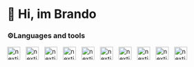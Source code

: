 # 👋 Hi, im Brando 

### ⚙️Languages and tools

<img align="left" alt="nextjs" width="30px" style="padding-right:10px;" src="https://cdn.jsdelivr.net/gh/devicons/devicon@latest/icons/go/go-original-wordmark.svg" alt="Golang" />
<img align="left" alt="nextjs" width="30px" style="padding-right:10px;" src="https://cdn.jsdelivr.net/gh/devicons/devicon@latest/icons/php/php-original.svg" alt="PHP" />
<img align="left" alt="nextjs" width="30px" style="padding-right:10px;" src="https://cdn.jsdelivr.net/gh/devicons/devicon@latest/icons/javascript/javascript-plain.svg" alt="Javascript"/>
<img align="left" alt="nextjs" width="30px" style="padding-right:10px;" src="https://cdn.jsdelivr.net/gh/devicons/devicon@latest/icons/typescript/typescript-plain.svg" alt="Typescript" />
<img align="left" alt="nextjs" width="30px" style="padding-right:10px;" src="https://cdn.jsdelivr.net/gh/devicons/devicon@latest/icons/react/react-original-wordmark.svg" alt="React"/>
<img align="left" alt="nextjs" width="30px" style="padding-right:10px;" src="https://cdn.jsdelivr.net/gh/devicons/devicon@latest/icons/nextjs/nextjs-original.svg" alt="Nextjs" />
<img align="left" alt="nextjs" width="30px" style="padding-right:10px;" src="https://cdn.jsdelivr.net/gh/devicons/devicon@latest/icons/laravel/laravel-original.svg" alt="Laravel" />
<img align="left" alt="nextjs" width="30px" style="padding-right:10px;" src="https://cdn.jsdelivr.net/gh/devicons/devicon@latest/icons/amazonwebservices/amazonwebservices-plain-wordmark.svg" alt="AWS" />
<img align="left" alt="nextjs" width="30px" style="padding-right:10px;" src="https://cdn.jsdelivr.net/gh/devicons/devicon@latest/icons/docker/docker-plain-wordmark.svg" alt="Docker" />
<img align="left" alt="nextjs" width="30px" style="padding-right:10px;" src="https://cdn.jsdelivr.net/gh/devicons/devicon@latest/icons/git/git-original.svg" alt="Git" />
